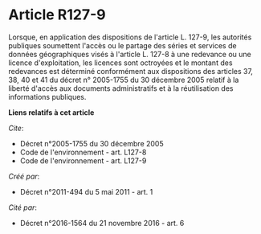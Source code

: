 # Article R127-9

Lorsque, en application des dispositions de l'article L. 127-9, les autorités publiques soumettent l'accès ou le partage des
séries et services de données géographiques visés à l'article L. 127-8 à une redevance ou une licence d'exploitation, les
licences sont octroyées et le montant des redevances est déterminé conformément aux dispositions des articles 37, 38, 40 et
41 du décret n° 2005-1755 du 30 décembre 2005 relatif à la liberté d'accès aux documents administratifs et à la réutilisation
des informations publiques.

**Liens relatifs à cet article**

_Cite_:

  - Décret n°2005-1755 du 30 décembre 2005
  - Code de l'environnement - art. L127-8
  - Code de l'environnement - art. L127-9

_Créé par_:

  - Décret n°2011-494 du 5 mai 2011 - art. 1

_Cité par_:

  - Décret n°2016-1564 du 21 novembre 2016 - art. 6
